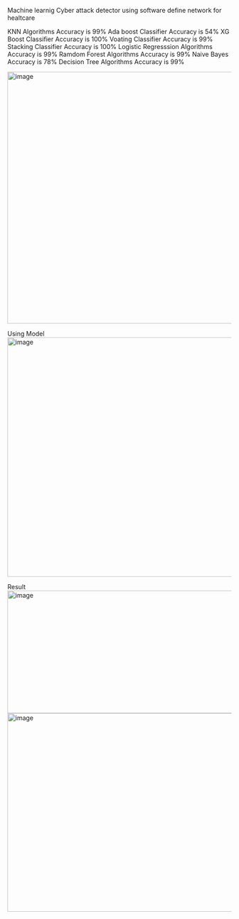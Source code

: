 Machine learnig Cyber attack detector using software define network for healtcare

KNN Algorithms                         Accuracy is 99%
Ada boost Classifier                      Accuracy is 54%
XG Boost Classifier                   Accuracy is 100%
Voating Classifier                   Accuracy is 99%
Stacking Classifier                   Accuracy is 100%
Logistic Regresssion Algorithms        Accuracy is 99%
Ramdom Forest Algorithms               Accuracy is 99%
Naive Bayes                             Accuracy is 78%
Decision Tree Algorithms              Accuracy is 99%

<img width="1352" height="567" alt="image" src="https://github.com/user-attachments/assets/a75e12d8-d911-4a3e-93f2-94d2573e1030" />



Using Model 
<img width="1079" height="539" alt="image" src="https://github.com/user-attachments/assets/ff5fd545-b7ff-4770-9876-154b8c572c1d" />

Result 
<img width="631" height="276" alt="image" src="https://github.com/user-attachments/assets/86071b47-48f5-49e7-9902-6052fb916a05" />
<img width="723" height="447" alt="image" src="https://github.com/user-attachments/assets/06d2859b-8207-4282-8836-5cd683b9f70a" />


